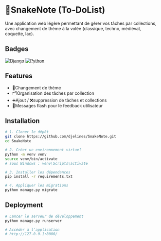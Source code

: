 # 📝SnakeNote (To‑DoList)

Une application web légère permettant de gérer vos tâches par collections, avec changement de thème à la volée (classique, techno, médiéval, coquette, lac).

## Badges

[![Django](https://img.shields.io/badge/Django-4.2-blue.svg)](https://www.djangoproject.com/) [![Python](https://img.shields.io/badge/Python-3.11-yellow.svg)](https://www.python.org/) 

## Features

* 🎨Changement de thème 
* 🗂Organisation des tâches par collection
* ➕Ajout / ❌suppression de tâches et collections
* 🔔Messages flash pour le feedback utilisateur

## Installation

```bash
# 1. Cloner le dépôt
git clone https://github.com/djelines/SnakeNote.git
cd SnakeNote

# 2. Créer un environnement virtuel
python -m venv venv
source venv/bin/activate  
# sous Windows : venv\Scripts\activate

# 3. Installer les dépendances
pip install -r requirements.txt

# 4. Appliquer les migrations
python manage.py migrate
```

## Deployment

```bash
# Lancer le serveur de développement
python manage.py runserver

# Accéder à l’application
# http://127.0.0.1:8000/  
```
